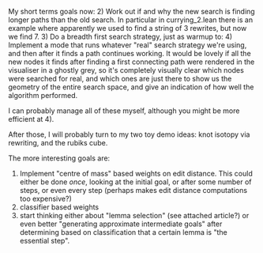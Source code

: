 My short terms goals now:
2) Work out if and why the new search is finding longer paths than the old search. In particular in currying_2.lean there is an example where apparently we used to find a string of 3 rewrites, but now we find 7.
3) Do a breadth first search strategy, just as warmup to:
4) Implement a mode that runs whatever "real" search strategy we're using, and then after it finds a path continues working. It would be lovely if all the new nodes it finds after finding a first connecting path were rendered in the visualiser in a ghostly grey, so it's completely visually clear which nodes were searched for real, and which ones are just there to show us the geometry of the entire search space, and give an indication of how well the algorithm performed.

I can probably manage all of these myself, although you might be more efficient at 4).

After those, I will probably turn to my two toy demo ideas: knot isotopy via rewriting, and the rubiks cube.

The more interesting goals are:
1) Implement "centre of mass" based weights on edit distance. This could either be done _once_, looking at the initial goal, or after some number of steps, or even every step (perhaps makes edit distance computations too expensive?)
2) classifier based weights
3) start thinking either about "lemma selection" (see attached article?) or even better "generating approximate intermediate goals" after determining based on classification that a certain lemma is "the essential step".

